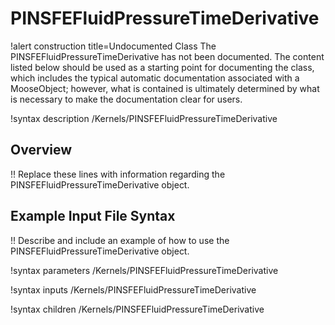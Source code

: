 # PINSFEFluidPressureTimeDerivative

!alert construction title=Undocumented Class
The PINSFEFluidPressureTimeDerivative has not been documented. The content listed below should be used as a starting point for
documenting the class, which includes the typical automatic documentation associated with a
MooseObject; however, what is contained is ultimately determined by what is necessary to make the
documentation clear for users.

!syntax description /Kernels/PINSFEFluidPressureTimeDerivative

## Overview

!! Replace these lines with information regarding the PINSFEFluidPressureTimeDerivative object.

## Example Input File Syntax

!! Describe and include an example of how to use the PINSFEFluidPressureTimeDerivative object.

!syntax parameters /Kernels/PINSFEFluidPressureTimeDerivative

!syntax inputs /Kernels/PINSFEFluidPressureTimeDerivative

!syntax children /Kernels/PINSFEFluidPressureTimeDerivative
